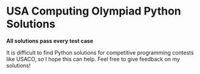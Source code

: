 # USA Computing Olympiad Python Solutions

**All solutions pass every test case**

It is difficult to find Python solutions for competitive programming contests like USACO, so I hope this can help. Feel free to give feedback on my solutions!


